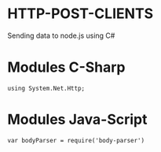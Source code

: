 # HTTP-POST-CLIENTS
Sending data to node.js using C#

# Modules C-Sharp
``using System.Net.Http;``

# Modules Java-Script
``var bodyParser = require('body-parser')``

